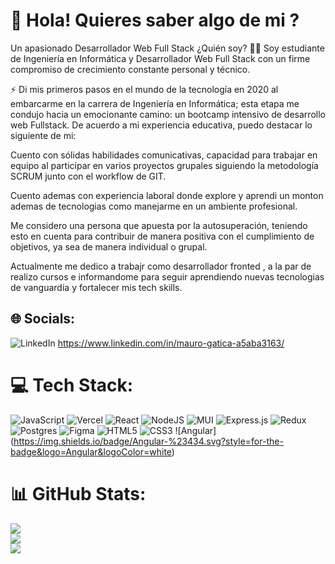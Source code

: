 # 💫 Hola! Quieres saber algo de mi ?  
Un apasionado Desarrollador Web Full Stack
¿Quién soy?
👨‍💻 Soy estudiante de Ingeniería en Informática y Desarrollador Web Full Stack con un firme compromiso de crecimiento constante personal y técnico.


⚡ Di mis primeros pasos en el mundo de la tecnología en 2020 al embarcarme en la carrera de Ingeniería en Informática; esta etapa me condujo hacia un emocionante camino: un bootcamp intensivo de desarrollo web Fullstack. De acuerdo a mi experiencia educativa, puedo destacar lo siguiente de mi:

Cuento con sólidas habilidades comunicativas, capacidad para trabajar en equipo al participar en varios proyectos grupales siguiendo la metodología SCRUM junto con el workflow de GIT.

Cuento ademas con experiencia laboral donde explore y aprendi un monton ademas de tecnologias como manejarme en un ambiente profesional.

Me considero una persona que apuesta por la autosuperación, teniendo esto en cuenta para contribuir de manera positiva con el cumplimiento de objetivos, ya sea de manera individual o grupal.


Actualmente  me dedico a trabajr como desarrollador fronted , a la par de realizo cursos e informandome para seguir aprendiendo nuevas tecnologias de vanguardia y fortalecer mis tech skills.

## 🌐 Socials:
![LinkedIn](https://img.shields.io/badge/LinkedIn-%230077B5.svg?logo=linkedin&logoColor=white)
https://www.linkedin.com/in/mauro-gatica-a5aba3163/

# 💻 Tech Stack:
![JavaScript](https://img.shields.io/badge/javascript-%23323330.svg?style=for-the-badge&logo=javascript&logoColor=%23F7DF1E) ![Vercel](https://img.shields.io/badge/vercel-%23000000.svg?style=for-the-badge&logo=vercel&logoColor=white) ![React](https://img.shields.io/badge/react-%2320232a.svg?style=for-the-badge&logo=react&logoColor=%2361DAFB) ![NodeJS](https://img.shields.io/badge/node.js-6DA55F?style=for-the-badge&logo=node.js&logoColor=white) ![MUI](https://img.shields.io/badge/MUI-%230081CB.svg?style=for-the-badge&logo=material-ui&logoColor=white) ![Express.js](https://img.shields.io/badge/express.js-%23404d59.svg?style=for-the-badge&logo=express&logoColor=%2361DAFB) ![Redux](https://img.shields.io/badge/redux-%23593d88.svg?style=for-the-badge&logo=redux&logoColor=white) ![Postgres](https://img.shields.io/badge/postgres-%23316192.svg?style=for-the-badge&logo=postgresql&logoColor=white) 	![Figma](https://img.shields.io/badge/figma-%23F24E1E.svg?style=for-the-badge&logo=figma&logoColor=white) ![HTML5](https://img.shields.io/badge/html5-%23E34F26.svg?style=for-the-badge&logo=html5&logoColor=white) ![CSS3](https://img.shields.io/badge/css3-%231572B6.svg?style=for-the-badge&logo=css3&logoColor=white) ![Angular] (https://img.shields.io/badge/Angular-%23434.svg?style=for-the-badge&logo=Angular&logoColor=white)
# 📊 GitHub Stats:
![](https://github-readme-stats.vercel.app/api?username=Maurog5&theme=vue-dark&hide_border=false&include_all_commits=false&count_private=false)<br/>
![](https://github-readme-streak-stats.herokuapp.com/?user=Maurog5&theme=vue-dark&hide_border=false)<br/>
![](https://github-readme-stats.vercel.app/api/top-langs/?username=Maurog5&theme=vue-dark&hide_border=false&include_all_commits=false&count_private=false&layout=compact)

<!-- Proudly created with GPRM ( https://gprm.itsvg.in ) -->
